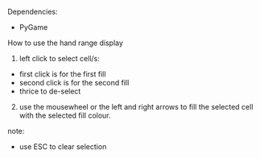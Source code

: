Dependencies:
- PyGame

How to use the hand range display
1. left click to select cell/s:
 - first click is for the first fill
 - second click is for the second fill
 - thrice to de-select
2. use the mousewheel or the left and right arrows to fill the selected cell with the selected fill colour.

note:
- use ESC to clear selection